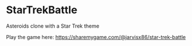 # StarTrekBattle
Asteroids clone with a Star Trek theme

Play the game here:
https://sharemygame.com/@jarvisx86/star-trek-battle
